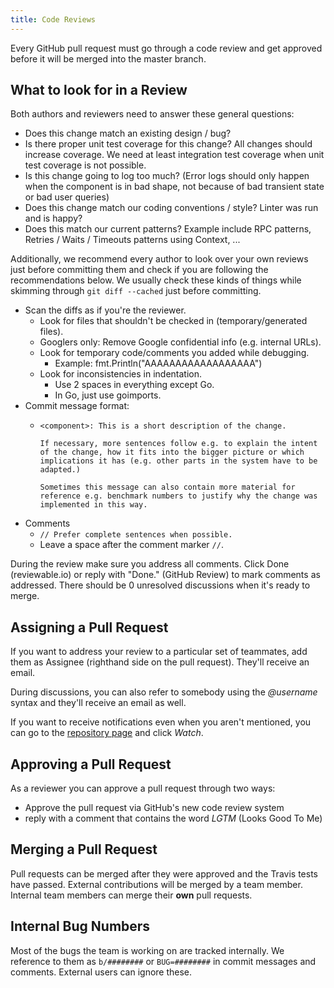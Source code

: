 ```yaml
---
title: Code Reviews
---
```


Every GitHub pull request must go through a code review and get approved before it will be merged into the master branch.

## What to look for in a Review

Both authors and reviewers need to answer these general questions:

*   Does this change match an existing design / bug?
*   Is there proper unit test coverage for this change? All changes should
    increase coverage. We need at least integration test coverage when unit test
    coverage is not possible.
*   Is this change going to log too much? (Error logs should only happen when
    the component is in bad shape, not because of bad transient state or bad
    user queries)
*   Does this change match our coding conventions / style? Linter was run and is
    happy?
*   Does this match our current patterns? Example include RPC patterns,
    Retries / Waits / Timeouts patterns using Context, ...

Additionally, we recommend every author to look over your own reviews just before committing them and check if you are following the recommendations below.
We usually check these kinds of things while skimming through `git diff --cached` just before committing.

*   Scan the diffs as if you're the reviewer.
    *   Look for files that shouldn't be checked in (temporary/generated files).
    *   Googlers only: Remove Google confidential info (e.g. internal URLs).
    *   Look for temporary code/comments you added while debugging.
        *   Example: fmt.Println("AAAAAAAAAAAAAAAAAA")
    *   Look for inconsistencies in indentation.
        *   Use 2 spaces in everything except Go.
        *   In Go, just use goimports.
*   Commit message format:
    *   ```
        <component>: This is a short description of the change.

        If necessary, more sentences follow e.g. to explain the intent of the change, how it fits into the bigger picture or which implications it has (e.g. other parts in the system have to be adapted.)

        Sometimes this message can also contain more material for reference e.g. benchmark numbers to justify why the change was implemented in this way.
        ```
*   Comments
    *   `// Prefer complete sentences when possible.`
    *   Leave a space after the comment marker `//`.

During the review make sure you address all comments. Click Done (reviewable.io) or reply with "Done." (GitHub Review) to mark comments as addressed. There should be 0 unresolved discussions when it's ready to merge.

## Assigning a Pull Request

If you want to address your review to a particular set of teammates, add them as Assignee (righthand side on the pull request).
They'll receive an email.

During discussions, you can also refer to somebody using the *@username* syntax and they'll receive an email as well.

If you want to receive notifications even when you aren't mentioned, you can go to the [repository page](https://github.com/vitessio/vitess) and click *Watch*.

## Approving a Pull Request

As a reviewer you can approve a pull request through two ways:

* Approve the pull request via GitHub's new code review system
* reply with a comment that contains the word *LGTM*  (Looks Good To Me)

## Merging a Pull Request

Pull requests can be merged after they were approved and the Travis tests have passed.
External contributions will be merged by a team member.
Internal team members can merge their **own** pull requests.

## Internal Bug Numbers

Most of the bugs the team is working on are tracked internally.
We reference to them as `b/########` or `BUG=########` in commit messages and comments.
External users can ignore these.

